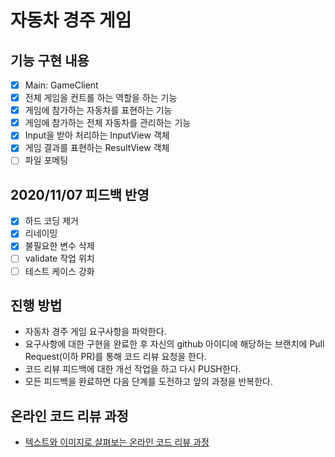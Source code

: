 # 자동차 경주 게임

## 기능 구현 내용
* [X] Main: GameClient
* [X] 전체 게임을 컨트롤 하는 역할을 하는 기능
* [X] 게임에 참가하는 자동차를 표현하는 기능
* [X] 게임에 참가하는 전체 자동차를 관리하는 기능
* [X] Input을 받아 처리하는 InputView 객체
* [X] 게임 결과를 표현하는 ResultView 객체
* [ ] 파일 포메팅

## 2020/11/07 피드백 반영
* [X] 하드 코딩 제거
* [X] 리네이밍
* [X] 불필요한 변수 삭제
* [ ] validate 작업 위치
* [ ] 테스트 케이스 강화

## 진행 방법
* 자동차 경주 게임 요구사항을 파악한다.
* 요구사항에 대한 구현을 완료한 후 자신의 github 아이디에 해당하는 브랜치에 Pull Request(이하 PR)를 통해 코드 리뷰 요청을 한다.
* 코드 리뷰 피드백에 대한 개선 작업을 하고 다시 PUSH한다.
* 모든 피드백을 완료하면 다음 단계를 도전하고 앞의 과정을 반복한다.

## 온라인 코드 리뷰 과정
* [텍스트와 이미지로 살펴보는 온라인 코드 리뷰 과정](https://github.com/next-step/nextstep-docs/tree/master/codereview)
